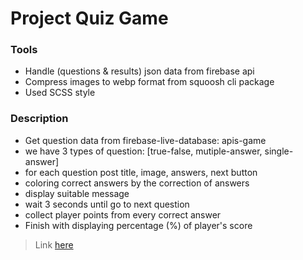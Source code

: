 # Project Quiz Game

### Tools
- Handle (questions & results) json data from firebase api
- Compress images to webp format from squoosh cli package
- Used SCSS style
 
### Description
- Get question data from firebase-live-database: apis-game
- we have 3 types of question: [true-false, mutiple-answer, single-answer]
- for each question post title, image, answers, next button
- coloring correct answers by the correction of answers
- display suitable message
- wait 3 seconds until go to next question
- collect player points from every correct answer
- Finish with displaying percentage (%) of player's score

> Link [here]()